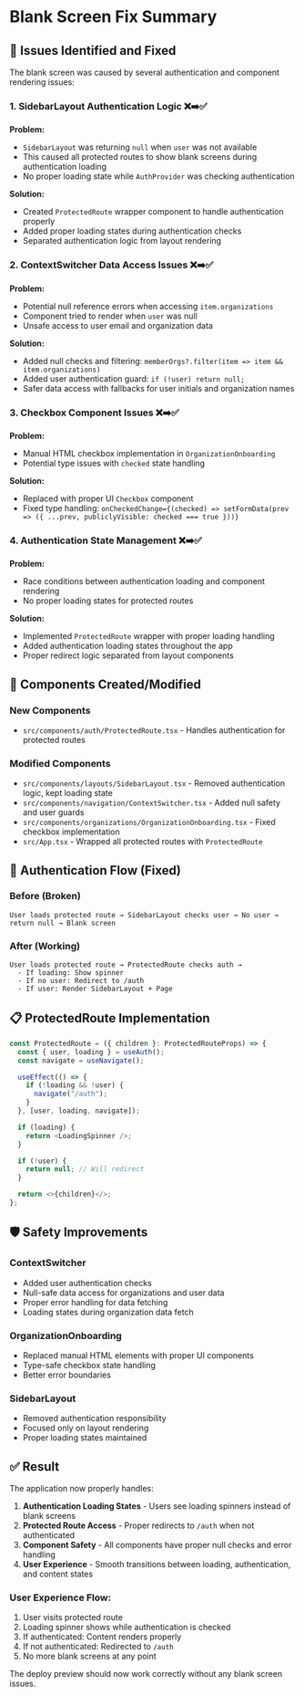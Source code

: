 # Blank Screen Fix Summary

## 🐛 Issues Identified and Fixed

The blank screen was caused by several authentication and component rendering issues:

### 1. **SidebarLayout Authentication Logic** ❌➡️✅

**Problem:** 
- `SidebarLayout` was returning `null` when `user` was not available
- This caused all protected routes to show blank screens during authentication loading
- No proper loading state while `AuthProvider` was checking authentication

**Solution:**
- Created `ProtectedRoute` wrapper component to handle authentication properly
- Added proper loading states during authentication checks
- Separated authentication logic from layout rendering

### 2. **ContextSwitcher Data Access Issues** ❌➡️✅

**Problem:**
- Potential null reference errors when accessing `item.organizations`
- Component tried to render when `user` was null
- Unsafe access to user email and organization data

**Solution:**
- Added null checks and filtering: `memberOrgs?.filter(item => item && item.organizations)`
- Added user authentication guard: `if (!user) return null;`
- Safer data access with fallbacks for user initials and organization names

### 3. **Checkbox Component Issues** ❌➡️✅

**Problem:**
- Manual HTML checkbox implementation in `OrganizationOnboarding`
- Potential type issues with `checked` state handling

**Solution:**
- Replaced with proper UI `Checkbox` component
- Fixed type handling: `onCheckedChange={(checked) => setFormData(prev => ({ ...prev, publiclyVisible: checked === true }))}`

### 4. **Authentication State Management** ❌➡️✅

**Problem:**
- Race conditions between authentication loading and component rendering
- No proper loading states for protected routes

**Solution:**
- Implemented `ProtectedRoute` wrapper with proper loading handling
- Added authentication loading states throughout the app
- Proper redirect logic separated from layout components

## 🔧 Components Created/Modified

### **New Components**
- `src/components/auth/ProtectedRoute.tsx` - Handles authentication for protected routes

### **Modified Components**
- `src/components/layouts/SidebarLayout.tsx` - Removed authentication logic, kept loading state
- `src/components/navigation/ContextSwitcher.tsx` - Added null safety and user guards
- `src/components/organizations/OrganizationOnboarding.tsx` - Fixed checkbox implementation
- `src/App.tsx` - Wrapped all protected routes with `ProtectedRoute`

## 🔄 Authentication Flow (Fixed)

### **Before (Broken)**
```
User loads protected route → SidebarLayout checks user → No user → return null → Blank screen
```

### **After (Working)**
```
User loads protected route → ProtectedRoute checks auth → 
  - If loading: Show spinner
  - If no user: Redirect to /auth  
  - If user: Render SidebarLayout + Page
```

## 📋 ProtectedRoute Implementation

```typescript
const ProtectedRoute = ({ children }: ProtectedRouteProps) => {
  const { user, loading } = useAuth();
  const navigate = useNavigate();

  useEffect(() => {
    if (!loading && !user) {
      navigate("/auth");
    }
  }, [user, loading, navigate]);

  if (loading) {
    return <LoadingSpinner />;
  }

  if (!user) {
    return null; // Will redirect
  }

  return <>{children}</>;
};
```

## 🛡️ Safety Improvements

### **ContextSwitcher**
- Added user authentication checks
- Null-safe data access for organizations and user data
- Proper error handling for data fetching
- Loading states during organization data fetch

### **OrganizationOnboarding**
- Replaced manual HTML elements with proper UI components
- Type-safe checkbox state handling
- Better error boundaries

### **SidebarLayout**
- Removed authentication responsibility
- Focused only on layout rendering
- Proper loading states maintained

## ✅ Result

The application now properly handles:

1. **Authentication Loading States** - Users see loading spinners instead of blank screens
2. **Protected Route Access** - Proper redirects to `/auth` when not authenticated
3. **Component Safety** - All components have proper null checks and error handling
4. **User Experience** - Smooth transitions between loading, authentication, and content states

### **User Experience Flow:**
1. User visits protected route
2. Loading spinner shows while authentication is checked
3. If authenticated: Content renders properly
4. If not authenticated: Redirected to `/auth`
5. No more blank screens at any point

The deploy preview should now work correctly without any blank screen issues.